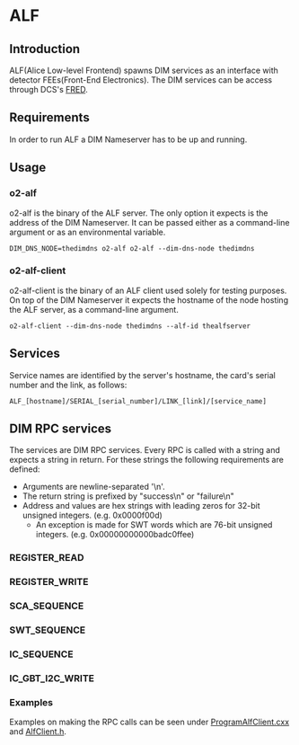 # ALF

## Introduction
ALF(Alice Low-level Frontend) spawns DIM services as an interface with detector FEEs(Front-End Electronics). The DIM services can be access through DCS's [FRED](https://gitlab.cern.ch/alialfred/FREDServer).

## Requirements
In order to run ALF a DIM Nameserver has to be up and running.

## Usage

### o2-alf
o2-alf is the binary of the ALF server. The only option it expects is the address of the DIM Nameserver. It can be passed either as a command-line argument or as an environmental variable.

`
DIM_DNS_NODE=thedimdns o2-alf
o2-alf --dim-dns-node thedimdns
`

### o2-alf-client
o2-alf-client is the binary of an ALF client used solely for testing purposes. On top of the DIM Nameserver it expects the hostname of the node hosting the ALF server, as a command-line argument.

`
o2-alf-client --dim-dns-node thedimdns --alf-id thealfserver
`

## Services

Service names are identified by the server's hostname, the card's serial number and the link, as follows:

`
ALF_[hostname]/SERIAL_[serial_number]/LINK_[link]/[service_name]
`

## DIM RPC services

The services are DIM RPC services. Every RPC is called with a string and expects a string in return. For these strings the following requirements are defined:

* Arguments are newline-separated '\n'.
* The return string is prefixed by "success\n" or "failure\n"
* Address and values are hex strings with leading zeros for 32-bit unsigned integers. (e.g. 0x0000f00d)
  * An exception is made for SWT words which are 76-bit unsigned integers. (e.g. 0x00000000000badc0ffee)
  
### REGISTER_READ

### REGISTER_WRITE

### SCA_SEQUENCE

### SWT_SEQUENCE

### IC_SEQUENCE

### IC_GBT_I2C_WRITE

### Examples

Examples on making the RPC calls can be seen under [ProgramAlfClient.cxx](apps/ProgramAlfClient.cxx) and [AlfClient.h](src/AlfClient.h).

